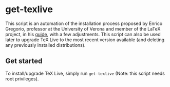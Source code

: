 # get-texlive
This script is an automation of the installation process proposed by Enrico Gregorio, professor at the University of Verona and member of the LaTeX project, in his [guide](https://www.guitex.org/home/images/ArsTeXnica/AT010/installare%20tex%20live%202010.pdf), with a few adjustments.
This script can also be used later to upgrade TeX Live to the most recent version available (and deleting any previously installed distributions).

## Get started
To install/upgrade TeX Live, simply run `get-texlive` (Note: this script needs root privileges).
